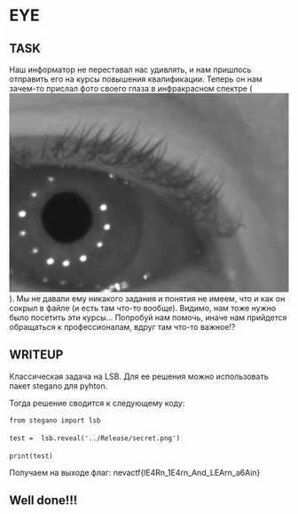 # EYE

## TASK

Наш информатор не переставал нас удивлять, и нам пришлось отправить его на курсы повышения квалификации. Теперь он нам зачем-то прислал фото своего глаза в инфракрасном спектре (![тык](/NevaCTF-2022/EYE/files/1.png "EYE")). Мы не давали ему никакого задания и понятия не имеем, что и как он сокрыл в файле (и есть там что-то вообще). Видимо, нам тоже нужно было посетить эти курсы... Попробуй нам помочь, иначе нам прийдется обращаться к профессионалам, вдруг там что-то важное!?

## WRITEUP

Классическая задача на LSB. Для ее решения можно использовать пакет stegano для pyhton.

Тогда решение сводится к следующему коду:

```
from stegano import lsb

test =  lsb.reveal('../Release/secret.png')

print(test)

```

Получаем на выходе флаг: nevactf{lE4Rn_1E4rn_And_LEArn_a6Ain}


## Well done!!!
